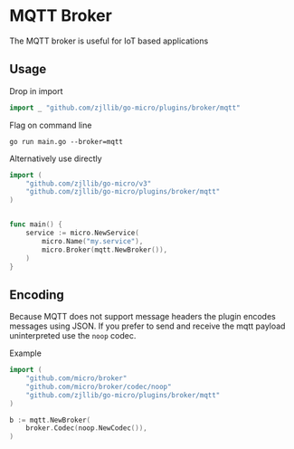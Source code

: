 # MQTT Broker

The MQTT broker is useful for IoT based applications

## Usage

Drop in import

```go
import _ "github.com/zjllib/go-micro/plugins/broker/mqtt"
```

Flag on command line

```shell
go run main.go --broker=mqtt
```

Alternatively use directly

```go
import (
	"github.com/zjllib/go-micro/v3"
	"github.com/zjllib/go-micro/plugins/broker/mqtt"
)


func main() {
	service := micro.NewService(
		micro.Name("my.service"),
		micro.Broker(mqtt.NewBroker()),
	)
}
```

## Encoding

Because MQTT does not support message headers the plugin encodes messages using JSON. 
If you prefer to send and receive the mqtt payload uninterpreted use the `noop` codec.

Example

```go
import (
    "github.com/micro/broker"
    "github.com/micro/broker/codec/noop"
    "github.com/zjllib/go-micro/plugins/broker/mqtt"
)

b := mqtt.NewBroker(
    broker.Codec(noop.NewCodec()),
)
```
